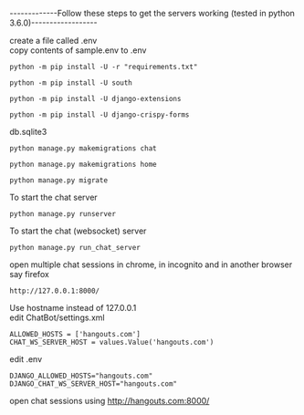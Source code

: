 -------------Follow these steps to get the servers working (tested in python 3.6.0)------------------  
  
create a file called .env  
copy contents of sample.env to .env  
  
```
python -m pip install -U -r "requirements.txt"
```
```
python -m pip install -U south
```
```
python -m pip install -U django-extensions
```
```
python -m pip install -U django-crispy-forms
```
  
db.sqlite3  
```
python manage.py makemigrations chat
```
```
python manage.py makemigrations home
```
```
python manage.py migrate
```
  
To start the chat server  
```
python manage.py runserver
```
  
To start the chat (websocket) server  
```
python manage.py run_chat_server
```
  
open multiple chat sessions in chrome, in incognito and in another browser say firefox  
```
http://127.0.0.1:8000/
```
  
Use hostname instead of 127.0.0.1  
 edit ChatBot/settings.xml  
  ```
  ALLOWED_HOSTS = ['hangouts.com']
  CHAT_WS_SERVER_HOST = values.Value('hangouts.com')
  ```
 edit .env  
  ```
  DJANGO_ALLOWED_HOSTS="hangouts.com"
  DJANGO_CHAT_WS_SERVER_HOST="hangouts.com"
  ```
open chat sessions using http://hangouts.com:8000/  
